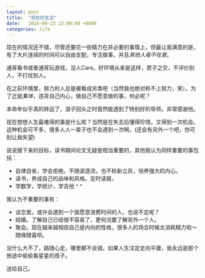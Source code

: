 ```yaml
---
layout: post
title:  "现在的生活"
date:   2016-09-23 22:00:00 +0800
categories: life
---
```


现在的情况还不错，尽管还要花一些精力在非必要的事情上，但最让我满意的是，有了大片连续的时间可以自由支配，专注做事，并且*其他人毫不在意*。

通宵看书或者通宵玩游戏，没人Care。好环境从来是这样，君子之交，不评价别人，不打扰别人。

在之前环境里，努力的人总是被看成另类吧（当然我也绝对称不上努力，笑）。为了迁就*集体*，违背自己内心，做自己不愿意做的事，何必呢？

本命年似乎真的转运了，浪子回头之时竟然能遇到了特别好的导师。非常感谢他。

现在想想人生最难得的事是什么呢？当然是在失去后懂得珍惜，又得到一次机会。这种机会可不多，很多人人一辈子也不会遇到一次啊。(还会有另外一个吧，你可别让我失望)

说说接下来的目标，读书期间论文无疑是相当重要的，其他我认为同样重要的事包括：

* 自律自省，学会拒绝。不随波逐流，也不标新立异，培养强大的内心。
* 读书，养成自己的品味和风格。定时读报，
* 学数学，学统计，学吉他 ^ ^

我认为不重要的事有：

* 谈恋爱。或许会遇到一个我愿意浪费时间的人，也说不定呢？
* 结婚。了解自己已经很不容易了，更何况要了解另外一个人。
* 聚会。现在越来越相信自己是内向的性格，很多人的场合时候太消耗精力啦～随缘随喜呗。

没什么大不了，路随心走，哪里都不会错。如果人生注定走向平庸，我永远是那个旅途中偷偷看星星的孩子。

送给自己。